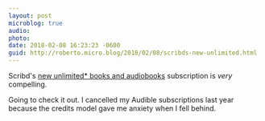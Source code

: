 ```yaml
---
layout: post
microblog: true
audio: 
photo: 
date: 2018-02-08 16:23:23 -0600
guid: http://roberto.micro.blog/2018/02/08/scribds-new-unlimited.html
---
```

Scribd's [new unlimited* books and audiobooks](https://support.scribd.com/hc/en-us/articles/360000157466-Unlimited-reading-is-here-) subscription is _very_ compelling. 

Going to check it out. I cancelled my Audible subscriptions last year because the credits model gave me anxiety when I fell behind.
